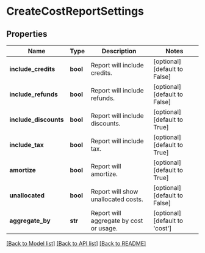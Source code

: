 # CreateCostReportSettings

## Properties
Name | Type | Description | Notes
------------ | ------------- | ------------- | -------------
**include_credits** | **bool** | Report will include credits. | [optional] [default to False]
**include_refunds** | **bool** | Report will include refunds. | [optional] [default to False]
**include_discounts** | **bool** | Report will include discounts. | [optional] [default to True]
**include_tax** | **bool** | Report will include tax. | [optional] [default to True]
**amortize** | **bool** | Report will amortize. | [optional] [default to True]
**unallocated** | **bool** | Report will show unallocated costs. | [optional] [default to False]
**aggregate_by** | **str** | Report will aggregate by cost or usage. | [optional] [default to 'cost']

[[Back to Model list]](../README.md#documentation-for-models) [[Back to API list]](../README.md#documentation-for-api-endpoints) [[Back to README]](../README.md)


